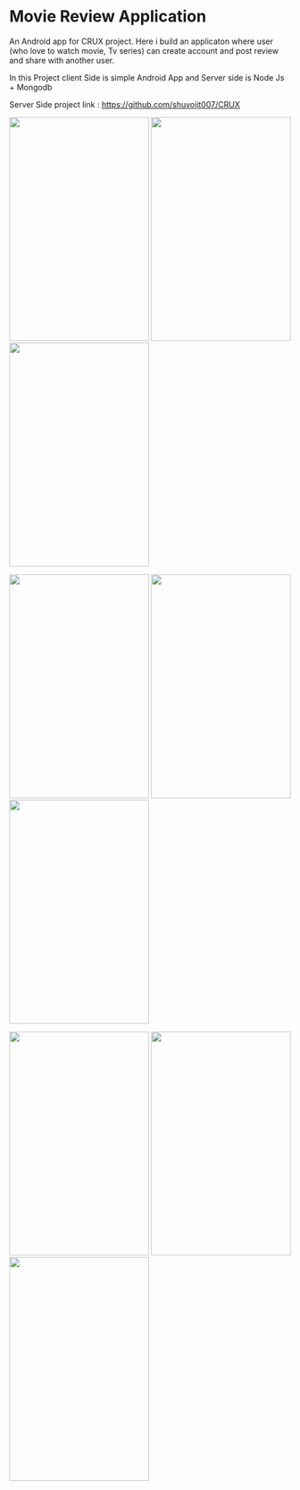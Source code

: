 # Movie Review Application 

An Android app for CRUX project. Here i build an applicaton where user (who love to watch movie, Tv series) can create account and post review and share with another user. 

In this Project client Side is simple Android App and Server side is Node Js + Mongodb

Server Side project link : https://github.com/shuvojit007/CRUX

<img src ="https://user-images.githubusercontent.com/18378119/34601307-8da929d0-f225-11e7-8b1f-e42719c5eaba.png" width="250" height="400"/> <img src ="https://user-images.githubusercontent.com/18378119/34601571-c387107a-f226-11e7-9187-eb0f0465f52b.png" width="250" height="400"/>  <img src ="https://user-images.githubusercontent.com/18378119/34601621-0bf1fb40-f227-11e7-9d94-ddcda41360bb.png" width="250" height="400"/>

<img src ="https://user-images.githubusercontent.com/18378119/34601758-92607846-f227-11e7-9cb7-5162a8aebe01.png" width="250" height="400"/> <img src ="https://user-images.githubusercontent.com/18378119/34601698-58370f5e-f227-11e7-9648-4b9669f60450.png" width="250" height="400"/>  <img src ="https://user-images.githubusercontent.com/18378119/34601827-db355a50-f227-11e7-8b66-3a74808bf84f.png" width="250" height="400"/>

<img src ="https://user-images.githubusercontent.com/18378119/34601957-2d3b0836-f228-11e7-9554-7c9e2e5e0854.png" width="250" height="400"/> <img src ="https://user-images.githubusercontent.com/18378119/34601993-5f16338a-f228-11e7-90d0-aed714537c56.png" width="250" height="400"/> <img src ="https://user-images.githubusercontent.com/18378119/34602066-99914662-f228-11e7-94ce-85de1903db16.png" width="250" height="400"/>    



